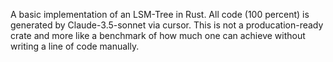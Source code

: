 A basic implementation of an LSM-Tree in Rust. All code (100 percent) is generated by Claude-3.5-sonnet via cursor. 
This is not a producation-ready crate and more like a benchmark of how much one can achieve without writing a line of code manually.
